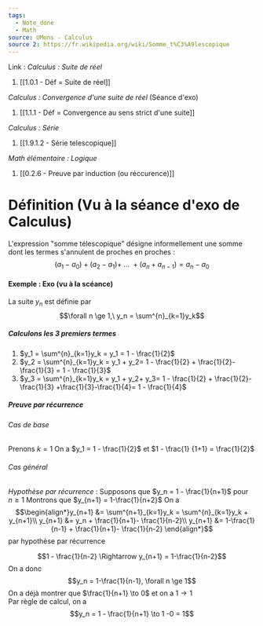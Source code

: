 ```yaml
---
tags:
  - Note_done
  - Math
source: UMons - Calculus
source 2: https://fr.wikipedia.org/wiki/Somme_t%C3%A9lescopique
---
```


Link :
_Calculus : Suite de réel_
1. [[1.0.1 - Déf = Suite de réel]]

_Calculus : Convergence d'une suite de réel_ (Séance d'exo)
1. [[1.1.1 - Déf = Convergence au sens strict d'une suite]]

_Calculus : Série_
1. [[1.9.1.2 - Série telescopique]]

_Math élémentaire : Logique_
1. [[0.2.6 - Preuve par induction (ou réccurence)]]

 # Définition (Vu à la séance d'exo de Calculus)
L'expression "somme télescopique" désigne informellement une somme dont les termes s'annulent de proches en proches : $$(a_1-a_0)+(a_2-a_1)+\ ...\ +(a_n + a_{n-1}) = a_n -a_0$$
#### Exemple : Exo (vu à la scéance)
La suite $y_n$ est définie par $$\forall n \ge 1,\ y_n = \sum^{n}_{k=1}y_k$$
##### Calculons les 3 premiers termes
1. $y_1 = \sum^{n}_{k=1}y_k = y_1 = 1 - \frac{1}{2}$ 
2. $y_2 = \sum^{n}_{k=1}y_k = y_1 + y_2= 1 - \frac{1}{2} + \frac{1}{2}- \frac{1}{3} = 1 - \frac{1}{3}$ 
3. $y_3 = \sum^{n}_{k=1}y_k = y_1 + y_2+ y_3= 1 - \frac{1}{2} + \frac{1}{2}- \frac{1}{3} +\frac{1}{3}-\frac{1}{4}= 1 - \frac{1}{4}$ 

##### Preuve par récurrence
###### Cas de base 
Prenons $k = 1$ 
On a $y_1 = 1 - \frac{1}{2}$ et $1 - \frac{1} {1+1} = \frac{1}{2}$ 
###### Cas général
_Hypothèse par récurrence_ : Supposons que $y_n = 1 - \frac{1}{n+1}$ pour $n \ge 1$ 
Montrons que $y_{n+1} = 1-\frac{1}{n+2}$
On a $$\begin{align*}y_{n+1} &= \sum^{n+1}_{k=1}y_k = \sum^{n}_{k=1}y_k + y_{n+1}\\ 
y_{n+1} &= y_n + \frac{1}{n+1}- \frac{1}{n-2}\\
y_{n+1} &= 1-\frac{1}{n-1} + \frac{1}{n+1}- \frac{1}{n-2} \end{align*}$$ par hypothèse par récurrence

$$1 -  \frac{1}{n-2} \Rightarrow y_{n+1} = 1-\frac{1}{n-2}$$
On a donc $$y_n = 1-\frac{1}{n-1}, \forall n \ge 1$$
On a déjà montrer que $\frac{1}{n+1} \to 0$ et on a $1 \to 1$  
Par règle de calcul, on a $$y_n = 1 - \frac{1}{n+1} \to 1 -0 = 1$$
